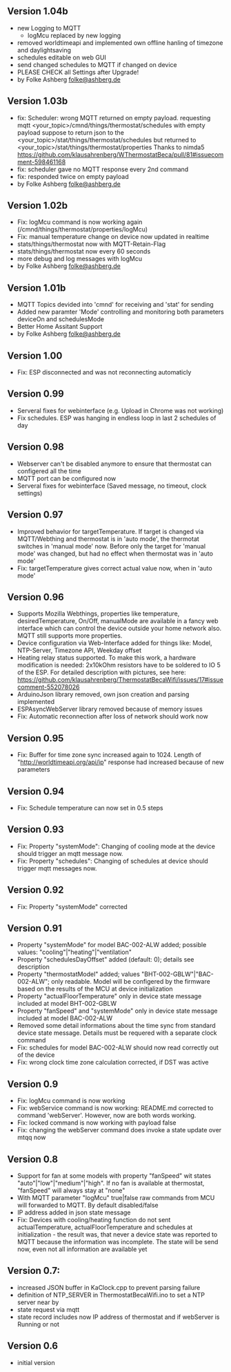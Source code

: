 ## Version 1.04b
 * new Logging to MQTT
   * logMcu replaced by new logging
 * removed worldtimeapi and implemented own offline hanling of timezone and daylightsaving 
 * schedules editable on web GUI
 * send changed schedules to MQTT if changed on device
 * PLEASE CHECK all Settings after Upgrade!
 * by Folke Ashberg <folke@ashberg.de>

## Version 1.03b
* fix: Scheduler: wrong MQTT returned on empty payload.
  requesting mqtt <your_topic>/cmnd/things/thermostat/schedules with empty payload suppose to return json to the <your_topic>/stat/things/thermostat/schedules
  but returned to <your_topic>/stat/things/thermostat/properties
  Thanks to nimda5 https://github.com/klausahrenberg/WThermostatBeca/pull/81#issuecomment-598461168 
* fix: scheduler gave no MQTT response every 2nd command
* fix: responded twice on empty payload
* by Folke Ashberg <folke@ashberg.de>

## Version 1.02b
* Fix: logMcu command is now working again (<TOPIC>/cmnd/things/thermostat/properties/logMcu)
* Fix: manual temperature change on device now updated in realtime
* stats/things/thermostat now with MQTT-Retain-Flag
* stats/things/thermostat now every 60 seconds
* more debug and log messages with logMcu
* by Folke Ashberg <folke@ashberg.de>

## Version 1.01b
* MQTT Topics devided into 'cmnd' for receiving and 'stat' for sending 
* Added new paramter 'Mode' controlling and monitoring both parameters deviceOn and schedulesMode
* Better Home Assitant Support
* by Folke Ashberg <folke@ashberg.de>

## Version 1.00
* Fix: ESP disconnected and was not reconnecting automaticly

## Version 0.99
* Serveral fixes for webinterface (e.g. Upload in Chrome was not working)
* Fix schedules. ESP was hanging in endless loop in last 2 schedules of day

## Version 0.98
* Webserver can't be disabled anymore to ensure that thermostat can configered all the time
* MQTT port can be configured now
* Serveral fixes for webinterface (Saved message, no timeout, clock settings)

## Version 0.97
* Improved behavior for targetTemperature. If target is changed via MQTT/Webthing and thermostat is in 'auto mode', the thermotat switches in 'manual mode' now. Before only the target for 'manual mode' was changed, but had no effect when thermostat was in 'auto mode'
* Fix: targetTemperature gives correct actual value now, when in 'auto mode'

## Version 0.96
* Supports Mozilla Webthings, properties like temperature, desiredTemperature, On/Off, manualMode are available in a fancy web interface which can control the device outside your home network also. MQTT still supports more properties.
* Device configuration via Web-Interface added for things like: Model, NTP-Server, Timezone API, Weekday offset
* Heating relay status supported. To make this work, a hardware modification is needed: 2x10kOhm resistors have to be soldered to IO 5 of the ESP. For detailed description with pictures, see here: https://github.com/klausahrenberg/ThermostatBecaWifi/issues/17#issuecomment-552078026
* ArduinoJson library removed, own json creation and parsing implemented
* ESPAsyncWebServer library removed because of memory issues
* Fix: Automatic reconnection after loss of network should work now
## Version 0.95
* Fix: Buffer for time zone sync increased again to 1024. Length of "http://worldtimeapi.org/api/ip" response had increased because of new parameters
## Version 0.94
* Fix: Schedule temperature can now set in 0.5 steps
## Version 0.93
* Fix: Property "systemMode": Changing of cooling mode at the device should trigger an mqtt message now.
* Fix: Property "schedules": Changing of schedules at device should trigger mqtt messages now.
## Version 0.92
* Fix: Property "systemMode" corrected
## Version 0.91
* Property "systemMode" for model BAC-002-ALW added; possible values: "cooling"|"heating"|"ventilation"
* Property "schedulesDayOffset" added (default: 0); details see description
* Property "thermostatModel" added; values "BHT-002-GBLW"|"BAC-002-ALW"; only readable. Model will be configered by the firmware based on the results of the MCU at device initialization
* Property "actualFloorTemperature" only in device state message included at model BHT-002-GBLW
* Property "fanSpeed" and "systemMode" only in device state message included at model BAC-002-ALW
* Removed some detail informations about the time sync from standard device state message. Details must be requered with a separate clock command
* Fix: schedules for model BAC-002-ALW should now read correctly out of the device
* Fix: wrong clock time zone calculation corrected, if DST was active
## Version 0.9
* Fix: logMcu command is now working
* Fix: webService command is now working: README.md corrected to command 'webServer'. However, now are both words working.
* Fix: locked command is now working with payload false
* Fix: changing the webServer command does invoke a state update over mtqq now
## Version 0.8
* Support for fan at some models with property "fanSpeed" wit states "auto"|"low"|"medium"|"high". If no fan is available at thermostat, "fanSpeed" will always stay at "none"
* With MQTT parameter "logMcu" true|false raw commands from MCU will forwarded to MQTT. By default disabled/false
* IP address added in json state message
* Fix: Devices with cooling/heating function do not sent actualTemperature, actualFloorTemperature and schedules at initialization - the result was, that never a device state was reported to MQTT because the information was incomplete. The state will be send now, even not all information are available yet
## Version 0.7:
* increased JSON buffer in KaClock.cpp to prevent parsing failure
* definition of NTP_SERVER in ThermostatBecaWifi.ino to set a NTP server near by
* state request via mqtt
* state record includes now IP address of thermostat and if webServer is Running or not
## Version 0.6
* initial version
